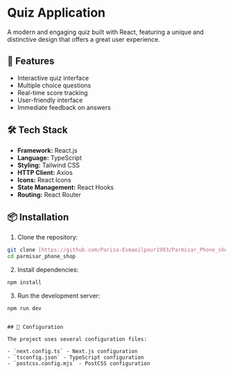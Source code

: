 # Quiz Application

A modern and engaging quiz built with React, featuring a unique and distinctive design that offers a great user experience.

## 🚀 Features

- Interactive quiz interface
- Multiple choice questions
- Real-time score tracking
- User-friendly interface
- Immediate feedback on answers

## 🛠️ Tech Stack

- **Framework:** React.js
- **Language:** TypeScript
- **Styling:** Tailwind CSS
- **HTTP Client:** Axios
- **Icons:** React Icons
- **State Management:** React Hooks
- **Routing:** React Router

## 📦 Installation

1. Clone the repository:

```bash
git clone [https://github.com/Parisa-Esmaeilpour1993/Parmisar_Phone_shop.git]
cd parmisar_phone_shop
```

2. Install dependencies:

```bash
npm install
```

3. Run the development server:

```bash
npm run dev
```

```

## 🔧 Configuration

The project uses several configuration files:

- `next.config.ts` - Next.js configuration
- `tsconfig.json` - TypeScript configuration
- `postcss.config.mjs` - PostCSS configuration

```
